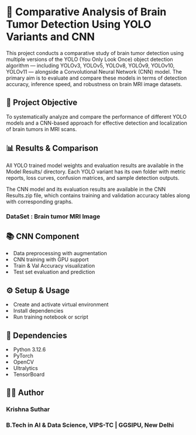 # 🧠 Comparative Analysis of Brain Tumor Detection Using YOLO Variants and CNN

This project conducts a comparative study of brain tumor detection using multiple versions of the YOLO (You Only Look Once) object detection algorithm — including YOLOv3, YOLOv5, YOLOv8, YOLOv9, YOLOv10, YOLOv11 — alongside a Convolutional Neural Network (CNN) model. The primary aim is to evaluate and compare these models in terms of detection accuracy, inference speed, and robustness on brain MRI image datasets.

## 🧪 Project Objective

To systematically analyze and compare the performance of different YOLO models and a CNN-based approach for effective detection and localization of brain tumors in MRI scans.

## 📊 Results & Comparison
All YOLO trained model weights and evaluation results are available in the Model Results/ directory. Each YOLO variant has its own folder with metric reports, loss curves, confusion matrices, and sample detection outputs.

The CNN model and its evaluation results are available in the CNN Results.zip file, which contains training and validation accuracy tables along with corresponding graphs.

### DataSet : Brain tumor MRI Image

## 📚 CNN Component
<li>Data preprocessing with augmentation</li>
<li>CNN training with GPU support</li>
<li> Train & Val Accuracy visualization</li>
<li>Test set evaluation and prediction</li>

## ⚙️ Setup & Usage 
<li>Create and activate virtual environment</li>
<li>Install dependencies</li>
<li>Run training notebook or script</li>

## 📌 Dependencies
<li>Python 3.12.6</li>
<li>PyTorch</li>
<li>OpenCV</li>
<li>Ultralytics</li>
<li>TensorBoard</li>

## 👨‍💻 Author
### Krishna Suthar
### B.Tech in AI & Data Science, VIPS-TC | GGSIPU, New Delhi
